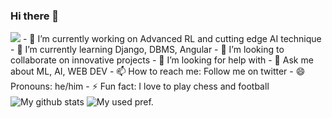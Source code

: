 ### Hi there 👋

<!--
**prabormukherjee/prabormukherjee** is a ✨ _special_ ✨ repository because its `README.md` (this file) appears on your GitHub profile.

Here are some ideas to get you started:
-->

<img src="https://profile-counter.glitch.me/prabormukherjee/count.svg">
- 🔭 I’m currently working on Advanced RL and cutting edge AI technique
- 🌱 I’m currently learning Django, DBMS, Angular
- 👯 I’m looking to collaborate on innovative projects
- 🤔 I’m looking for help with 
- 💬 Ask me about ML, AI, WEB DEV
- 📫 How to reach me: Follow me on twitter
- 😄 Pronouns: he/him
- ⚡ Fun fact: I love to play chess and football

<img align="center" src = "https://github-readme-stats.vercel.app/api?username=prabormukherjee&show_icons=true&title_color=fff&icon_color=79ff97&text_color=9f9f9f&bg_color=151515" alt = "My github stats" />
<img align="center" src="https://github-readme-stats.vercel.app/api/top-langs/?username=prabormukherjee&theme=dark&layout=compact" alt = "My used pref." />
<!-- https://github-readme-stats.vercel.app/api/top-langs/?username=prabormukherjee&layout=compact -->
<!-- This 2 lines are  collected from my friend *Paraj*, can also be found [here](https://github.com/praj000) -->

